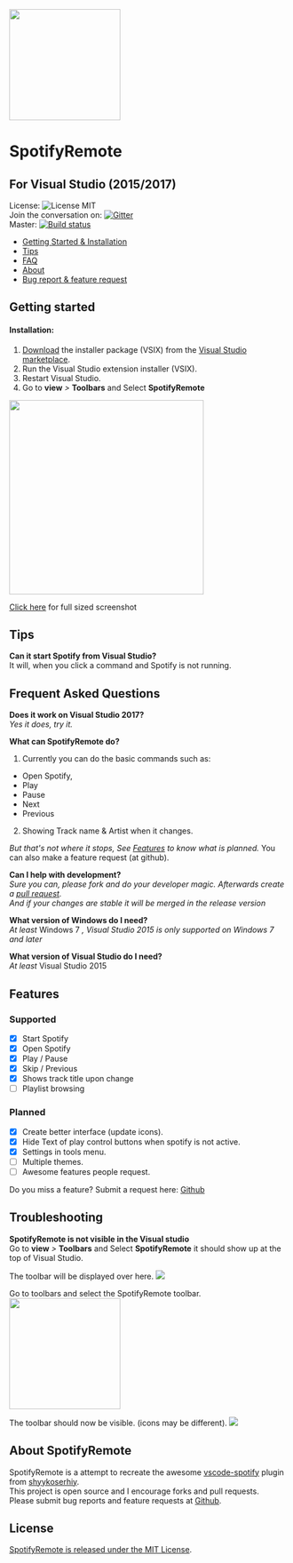 <img src="https://raw.githubusercontent.com/arjankuijpers/SpotifyRemote/297aadc6d2ca8b99afcb631bd2b4c1132a89fc31/VSIXSpotifyRemote/SpotifyRemoteLogo.png" width="200">

# SpotifyRemote
## For Visual Studio (2015/2017)

License:
![License MIT](https://img.shields.io/badge/license-MIT-blue.svg)  
Join the conversation on:
[![Gitter](https://img.shields.io/gitter/room/nwjs/nw.js.svg)](https://gitter.im/SpotifyRemoteForVisualStudio/Lobby#)  
Master: [![Build status](https://ci.appveyor.com/api/projects/status/nkoom7kwayhiolbx/branch/master?svg=true)](https://ci.appveyor.com/project/arjankuijpers/spotifyremote/branch/master)



* [Getting Started & Installation](#getting-started)
* [Tips](#tips)
* [FAQ](#frequent-asked-questions)
* [About](#about-spotifyremote)
* [Bug report & feature request](https://github.com/arjankuijpers/SpotifyRemote/issues)

## Getting started

#### Installation:
1. [Download](https://marketplace.visualstudio.com/items?itemName=ArjanKuijpers.SpotifyRemote) the installer package (VSIX) from the [Visual Studio marketplace](https://marketplace.visualstudio.com/items?itemName=ArjanKuijpers.SpotifyRemote#review-details).
2. Run the Visual Studio extension installer (VSIX).
3. Restart Visual Studio.
4. Go to **view** *>* **Toolbars** and Select **SpotifyRemote**  
<img src="https://raw.githubusercontent.com/arjankuijpers/SpotifyRemote/081ea5748298841b9385c684de59b0f88dfd9399/SpotifyRemote/docs/enable_tb_from_view.png" width="350">  

[Click here](https://raw.githubusercontent.com/arjankuijpers/SpotifyRemote/081ea5748298841b9385c684de59b0f88dfd9399/SpotifyRemote/docs/enable_tb_from_view.png) for full sized screenshot

## Tips

**Can it start Spotify from Visual Studio?**  
It will, when you click a command and Spotify is not running.

## Frequent Asked Questions
**Does it work on Visual Studio 2017?**  
*Yes it does, try it.*  

**What can SpotifyRemote do?**  
1. Currently you can do the basic commands such as:
 * Open Spotify,
 * Play
 * Pause
 * Next
 * Previous  

2. Showing Track name & Artist when it changes.  

*But that's not where it stops, See [Features](#features) to know what is planned.*
You can also make a feature request (at github).

**Can I help with development?**  
*Sure you can, please fork and do your developer magic. Afterwards create a [pull request](https://github.com/arjankuijpers/SpotifyRemote/pulls).  
And if your changes are stable it will be merged in the release version*

**What version of Windows do I need?**  
*At least* Windows 7 *, Visual Studio 2015 is only supported on Windows 7 and later*

**What version of Visual Studio do I need?**  
*At least* Visual Studio 2015

## Features
### Supported
- [x] Start Spotify
- [x] Open Spotify
- [x] Play / Pause
- [x] Skip / Previous
- [x] Shows track title upon change
- [ ] Playlist browsing

### Planned
- [x] Create better interface (update icons).
- [x] Hide Text of play control buttons when spotify is not active.
- [x] Settings in tools menu.
- [ ] Multiple themes.
- [ ] Awesome features people request.

Do you miss a feature? Submit a request here: [Github](https://github.com/arjankuijpers/SpotifyRemote/issues)

## Troubleshooting

**SpotifyRemote is not visible in the Visual studio**  
Go to **view** *>* **Toolbars** and Select **SpotifyRemote** it should show up at the top of Visual Studio.

The toolbar will be displayed over here.
<img src="https://raw.githubusercontent.com/arjankuijpers/SpotifyRemote/081ea5748298841b9385c684de59b0f88dfd9399/SpotifyRemote/docs/Enable_toolbar1.png" >

Go to toolbars and select the SpotifyRemote toolbar.  
<img src="https://raw.githubusercontent.com/arjankuijpers/SpotifyRemote/081ea5748298841b9385c684de59b0f88dfd9399/SpotifyRemote/docs/Enable_toolbar2.png" width="200">

The toolbar should now be visible. (icons may be different).
<img src="https://raw.githubusercontent.com/arjankuijpers/SpotifyRemote/081ea5748298841b9385c684de59b0f88dfd9399/SpotifyRemote/docs/Enable_toolbar3.png">



## About SpotifyRemote

SpotifyRemote is a attempt to recreate the awesome [vscode-spotify](https://marketplace.visualstudio.com/items?itemName=shyykoserhiy.vscode-spotify) plugin from [shyykoserhiy](https://github.com/ShyykoSerhiy/vscode-spotify).  
This project is open source and I encourage forks and pull requests.  
Please submit bug reports and feature requests at [Github](https://github.com/arjankuijpers/SpotifyRemote/issues).

## License

[SpotifyRemote is released under the MIT License](https://raw.githubusercontent.com/arjankuijpers/SpotifyRemote/master/LICENSE).


